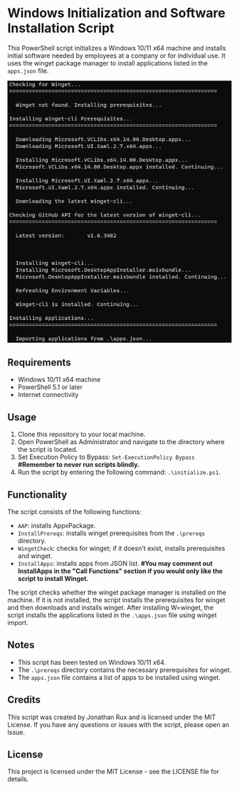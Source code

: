 # Windows Initialization and Software Installation Script

This PowerShell script initializes a Windows 10/11 x64 machine and installs initial software needed by employees at a company or for individual use. It uses the winget package manager to install applications listed in the `apps.json` file.

![image](img/example.png)

## Requirements

-   Windows 10/11 x64 machine
-   PowerShell 5.1 or later
-   Internet connectivity

## Usage

1. Clone this repository to your local machine.
2. Open PowerShell as Administrator and navigate to the directory where the script is located.
3. Set Execution Policy to Bypass: `Set-ExecutionPolicy Bypass` **#Remember to never run scripts blindly.**
4. Run the script by entering the following command: `.\initialize.ps1`.

## Functionality

The script consists of the following functions:

- `AAP`: installs AppxPackage. 
- `InstallPrereqs`: installs winget prerequisites from the `.\prereqs` directory. 
- `WingetCheck`: checks for winget; if it doesn't exist, installs prerequisites and winget. 
- `InstallApps`: installs apps from JSON list. **#You may comment out InstallApps in the "Call Functions" section if you would only like the script to install Winget.**

The script checks whether the winget package manager is installed on the machine. If it is not installed, the script installs the prerequisites for winget and then downloads and installs winget. After installing W=winget, the script installs the applications listed in the `.\apps.json` file using winget import.

## Notes

- This script has been tested on Windows 10/11 x64.
- The `.\prereqs` directory contains the necessary prerequisites for winget.
- The `apps.json` file contains a list of apps to be installed using winget.

## Credits

This script was created by Jonathan Rux and is licensed under the MIT License. If you have any questions or issues with the script, please open an Issue.

## License

This project is licensed under the MIT License - see the LICENSE file for details.
